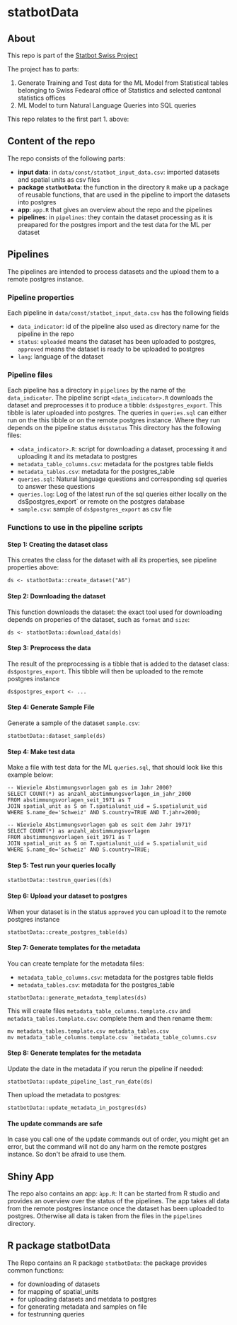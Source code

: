 # statbotData

## About
This repo is part of the [Statbot Swiss Project](https://www.bfs.admin.ch/bfs/de/home/dscc/blog/2023-02-statbot.html)

The project has to parts: 
1. Generate Training and Test data for the ML Model from Statistical tables belonging to Swiss Fedearal office of Statistics and selected cantonal statistics offices
2. ML Model to turn Natural Language Queries into SQL queries

This repo relates to the first part 1. above:

## Content of the repo

The repo consists of the following parts:
- **input data**: in `data/const/statbot_input_data.csv`: imported datasets and spatial units as csv files
- **package `statbotData`**: the function in the directory `R` make up a package of reusable functions, that are used in the pipeline to import the datasets into postgres 
- **app**: `app.R` that gives an overview about the repo and the pipelines
- **pipelines**: in `pipelines`: they contain the dataset processing as it is preapared for the postgres import and the test data for the ML per dataset

## Pipelines

The pipelines are intended to process datasets and the upload them to a remote postgres instance.

### Pipeline properties

Each pipeline in `data/const/statbot_input_data.csv` has the following fields
- `data_indicator`: id of the pipeline also used as directory name for the pipeline in the repo
- `status`: `uploaded` means the dataset has been uploaded to postgres, `approved` means the dataset is ready to be uploaded to postgres
- `lang`: language of the dataset

### Pipeline files

Each pipeline has a directory in `pipelines` by the name of the `data_indicator`. The pipeline script `<data_indicator>.R` downloads the dataset and preprocesses it to produce a tibble: `ds$postgres_export`. This tibble is later uploaded into postgres. 
The queries in `queries.sql` can either run on the this tibble or on the remote postgres instance. Where they run depends on the pipeline status `ds$status`
This directory has the following files:
- `<data_indicator>.R`: script for downloading a dataset, processing it and uploading it and its metadata to postgres
- `metadata_table_columns.csv`: metadata for the postgres table fields
- `metadata_tables.csv`: metadata for the postgres_table
- `queries.sql`: Natural language questions and corresponding sql queries to answer these questions
- `queries.log`: Log of the latest run of the sql queries either locally on the ds$postgres_export` or remote on the postgres database
- `sample.csv`: sample of `ds$postgres_export` as csv file

### Functions to use in the pipeline scripts

#### Step 1: Creating the dataset class

This creates the class for the dataset with all its properties, see pipeline properties above:
```
ds <- statbotData::create_dataset("A6")
```

#### Step 2: Downloading the dataset

This function downloads the dataset: the exact tool used for downloading depends on properies of the dataset, such as 
`format` and `size`:

```
ds <- statbotData::download_data(ds)
```

#### Step 3: Preprocess the data

The result of the preprocessing is a tibble that is added to the dataset class: `ds$postgres_export`.
This tibble will then be uploaded to the remote postgres instance

```
ds$postgres_export <- ...
```

#### Step 4: Generate Sample File

Generate a sample of the dataset `sample.csv`: 

```
statbotData::dataset_sample(ds)
```

#### Step 4: Make test data

Make a file with test data for the ML `queries.sql`, that should look like this 
example below:

```
-- Wieviele Abstimmungsvorlagen gab es im Jahr 2000?
SELECT COUNT(*) as anzahl_abstimmungsvorlagen_im_jahr_2000
FROM abstimmungsvorlagen_seit_1971 as T
JOIN spatial_unit as S on T.spatialunit_uid = S.spatialunit_uid
WHERE S.name_de='Schweiz' AND S.country=TRUE AND T.jahr=2000;

-- Wieviele Abstimmungsvorlagen gab es seit dem Jahr 1971?
SELECT COUNT(*) as anzahl_abstimmungsvorlagen
FROM abstimmungsvorlagen_seit_1971 as T
JOIN spatial_unit as S on T.spatialunit_uid = S.spatialunit_uid
WHERE S.name_de='Schweiz' AND S.country=TRUE;
```

#### Step 5: Test run your queries locally

```
statbotData::testrun_queries((ds)
```

#### Step 6: Upload your dataset to postgres

When your dataset is in the status `approved` you can upload it to the remote
postgres instance

```
statbotData::create_postgres_table(ds)
```

#### Step 7: Generate templates for the metadata

You can create template for the metadata files:
- `metadata_table_columns.csv`: metadata for the postgres table fields
- `metadata_tables.csv`: metadata for the postgres_table

```
statbotData::generate_metadata_templates(ds)
```

This will create files `metadata_table_columns.template.csv` and 
`metadata_tables.template.csv`: complete them and then rename them: 

```
mv metadata_tables.template.csv metadata_tables.csv
mv metadata_table_columns.template.csv `metadata_table_columns.csv
```

#### Step 8: Generate templates for the metadata

Update the date in the metadata if you rerun the pipeline if needed:

```
statbotData::update_pipeline_last_run_date(ds)
```

Then upload the metadata to postgres: 


```
statbotData::update_metadata_in_postgres(ds)
```

#### The update commands are safe

In case you call one of the update commands out of order, you might get an 
error, but the command will not do any harm on the remote postgres instance. 
So don't be afraid to use them.

## Shiny App

The repo also contains an app: `àpp.R`:
It can be started from R studio and provides an overview over the status of the pipelines. 
The app takes all data from the remote postgres instance once the dataset has been uploaded
to postgres. Otherwise all data is taken from the files in the `pipelines` directory.

## R package statbotData

The Repo contains an R package `statbotData`: the package provides common functions:
- for downloading of datasets
- for mapping of spatial_units
- for uploading datasets and metdata to postgres
- for generating metadata and samples on file
- for testrunning queries
